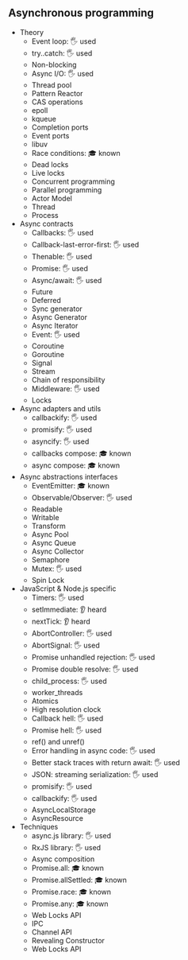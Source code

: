 ## Asynchronous programming

- Theory
  - Event loop: 🖐️ used
  - try..catch: 🖐️ used
  - Non-blocking
  - Async I/O: 🖐️ used
  - Thread pool
  - Pattern Reactor
  - CAS operations
  - epoll
  - kqueue
  - Completion ports
  - Event ports
  - libuv
  - Race conditions: 🎓 known
  - Dead locks
  - Live locks
  - Concurrent programming
  - Parallel programming
  - Actor Model
  - Thread
  - Process
- Async contracts
  - Callbacks: 🖐️ used
  - Callback-last-error-first: 🖐️ used
  - Thenable: 🖐️ used
  - Promise: 🖐️ used
  - Async/await: 🖐️ used
  - Future
  - Deferred
  - Sync generator
  - Async Generator
  - Async Iterator
  - Event: 🖐️ used
  - Coroutine
  - Goroutine
  - Signal
  - Stream
  - Chain of responsibility
  - Middleware: 🖐️ used
  - Locks
- Async adapters and utils
  - callbackify: 🖐️ used
  - promisify: 🖐️ used
  - asyncify: 🖐️ used
  - callbacks compose: 🎓 known
  - async compose: 🎓 known
- Async abstractions interfaces
  - EventEmitter: 🎓 known
  - Observable/Observer: 🖐️ used
  - Readable
  - Writable
  - Transform
  - Async Pool
  - Async Queue
  - Async Collector
  - Semaphore
  - Mutex: 🖐️ used
  - Spin Lock
- JavaScript & Node.js specific
  - Timers: 🖐️ used
  - setImmediate: 👂 heard
  - nextTick: 👂 heard
  - AbortController: 🖐️ used
  - AbortSignal: 🖐️ used
  - Promise unhandled rejection: 🖐️ used
  - Promise double resolve: 🖐️ used
  - child_process: 🖐️ used
  - worker_threads
  - Atomics
  - High resolution clock
  - Callback hell: 🖐️ used
  - Promise hell: 🖐️ used
  - ref() and unref()
  - Error handling in async code: 🖐️ used
  - Better stack traces with return await: 🖐️ used
  - JSON: streaming serialization: 🖐️ used
  - promisify: 🖐️ used
  - callbackify: 🖐️ used
  - AsyncLocalStorage
  - AsyncResource
- Techniques
  - async.js library: 🖐️ used
  - RxJS library: 🖐️ used
  - Async composition
  - Promise.all: 🎓 known
  - Promise.allSettled: 🎓 known
  - Promise.race: 🎓 known
  - Promise.any: 🎓 known
  - Web Locks API
  - IPC
  - Channel API
  - Revealing Constructor
  - Web Locks API
